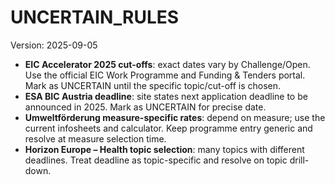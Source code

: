 # UNCERTAIN_RULES

Version: 2025-09-05

- **EIC Accelerator 2025 cut-offs**: exact dates vary by Challenge/Open. Use the official EIC Work Programme and Funding & Tenders portal. Mark as UNCERTAIN until the specific topic/cut-off is chosen.
- **ESA BIC Austria deadline**: site states next application deadline to be announced in 2025. Mark as UNCERTAIN for precise date.
- **Umweltförderung measure-specific rates**: depend on measure; use the current infosheets and calculator. Keep programme entry generic and resolve at measure selection time.
- **Horizon Europe – Health topic selection**: many topics with different deadlines. Treat deadline as topic-specific and resolve on topic drill-down.